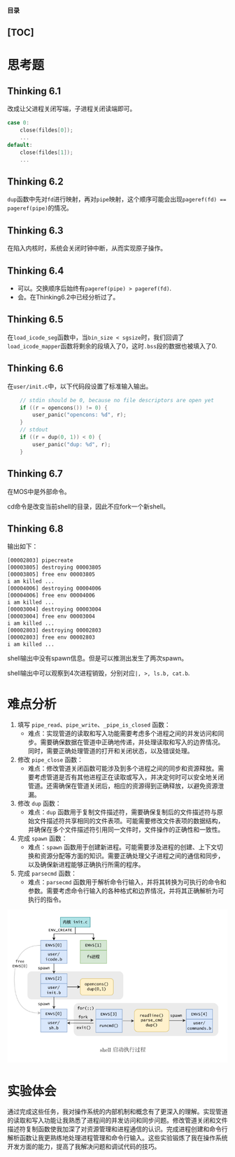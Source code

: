 **目录**

[TOC]
---

# 思考题

## Thinking 6.1

改成让父进程关闭写端，子进程关闭读端即可。

```c
case 0:
	close(fildes[0]);
	...
default:
	close(fildes[1]);
	...
```



## Thinking 6.2

`dup`函数中先对`fd`进行映射，再对`pipe`映射，这个顺序可能会出现`pageref(fd) == pageref(pipe)`的情况。

## Thinking 6.3

在陷入内核时，系统会关闭时钟中断，从而实现原子操作。

## Thinking 6.4

- 可以。交换顺序后始终有`pageref(pipe) > pageref(fd)`.
- 会。在Thinking6.2中已经分析过了。

## Thinking 6.5

在`load_icode_seg`函数中，当`bin_size < sgsize`时，我们回调了`load_icode_mapper`函数将剩余的段填入了0，这时`.bss`段的数据也被填入了0.

## Thinking 6.6

在`user/init.c`中，以下代码段设置了标准输入输出。

```c
	// stdin should be 0, because no file descriptors are open yet
	if ((r = opencons()) != 0) {
		user_panic("opencons: %d", r);
	}
	// stdout
	if ((r = dup(0, 1)) < 0) {
		user_panic("dup: %d", r);
	}

```

## Thinking 6.7

在MOS中是外部命令。

cd命令是改变当前shell的目录，因此不应fork一个新shell。

## Thinking 6.8

输出如下：

```shell
[00002803] pipecreate 
[00003805] destroying 00003805
[00003805] free env 00003805
i am killed ... 
[00004006] destroying 00004006
[00004006] free env 00004006
i am killed ... 
[00003004] destroying 00003004
[00003004] free env 00003004
i am killed ... 
[00002803] destroying 00002803
[00002803] free env 00002803
i am killed ... 
```

shell输出中没有spawn信息。但是可以推测出发生了两次spawn。

shell输出中可以观察到4次进程销毁，分别对应`|, >, ls.b, cat.b`.


# 难点分析

1. 填写 `pipe_read`、`pipe_write`、`_pipe_is_closed` 函数：
   - 难点：实现管道的读取和写入功能需要考虑多个进程之间的并发访问和同步。需要确保数据在管道中正确地传递，并处理读取和写入的边界情况。同时，需要正确处理管道的打开和关闭状态，以及错误处理。
2. 修改 `pipe_close` 函数：
   - 难点：修改管道关闭函数可能涉及到多个进程之间的同步和资源释放。需要考虑管道是否有其他进程正在读取或写入，并决定何时可以安全地关闭管道。还需确保在管道关闭后，相应的资源得到正确释放，以避免资源泄漏。
3. 修改 `dup` 函数：
   - 难点：`dup` 函数用于复制文件描述符，需要确保复制后的文件描述符与原始文件描述符共享相同的文件表项。可能需要修改文件表项的数据结构，并确保在多个文件描述符引用同一文件时，文件操作的正确性和一致性。
4. 完成 `spawn` 函数：
   - 难点：`spawn` 函数用于创建新进程。可能需要涉及进程的创建、上下文切换和资源分配等方面的知识。需要正确处理父子进程之间的通信和同步，以及确保新进程能够正确执行所需的程序。
5. 完成 `parsecmd` 函数：
   - 难点：`parsecmd` 函数用于解析命令行输入，并将其转换为可执行的命令和参数。需要考虑命令行输入的各种格式和边界情况，并将其正确解析为可执行的指令。

![image-20230520202724299](lab6/image-20230520202724299.png)

# 实验体会

通过完成这些任务，我对操作系统的内部机制和概念有了更深入的理解。实现管道的读取和写入功能让我熟悉了进程间的并发访问和同步问题。修改管道关闭和文件描述符复制函数使我加深了对资源管理和进程通信的认识。完成进程创建和命令行解析函数让我更熟练地处理进程管理和命令行输入。这些实验锻炼了我在操作系统开发方面的能力，提高了我解决问题和调试代码的技巧。